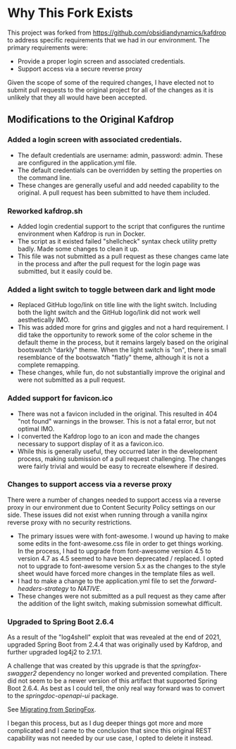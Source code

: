 # Why This Fork Exists

This project was forked from https://github.com/obsidiandynamics/kafdrop
to address specific requirements that we had in our environment.
The primary requirements were:

* Provide a proper login screen and associated credentials.
* Support access via a secure reverse proxy

Given the scope of some of the required changes, I have elected not
to submit pull requests to the original project for all of the changes
as it is unlikely that they all would have been accepted.

## Modifications to the Original Kafdrop

### Added a login screen with associated credentials. 
* The default credentials are username: admin, password: admin. These
are configured in the application.yml file.
* The default credentials can be overridden by setting the properties 
on the command line.
* These changes are generally useful and add needed capability to
the original. A pull request has been submitted to have them included.

### Reworked kafdrop.sh 
* Added login credential support to the script that configures the runtime
environment when Kafdrop is run in Docker.
* The script as it existed failed "shellcheck" syntax check utility 
pretty badly. Made some changes to clean it up.
* This file was not submitted as a pull request as these
changes came late in the process and after the pull request for
the login page was submitted, but it easily could be.

### Added a light switch to toggle between dark and light mode
* Replaced GitHub logo/link on title line with the light switch. 
Including both the light switch and the GitHub logo/link did not
work well aesthetically IMO.
* This was added more for grins and giggles and not a hard requirement.
I did take the opportunity to rework some of the color scheme in the
default theme in the process, but it remains largely based on the
original bootswatch "darkly" theme. When the light switch is "on", 
there is small resemblance of the bootswatch "flatly" theme, although
it is not a complete remapping.
* These changes, while fun, do not substantially improve the original
and were not submitted as a pull request.

### Added support for favicon.ico
* There was not a favicon included in the original. This resulted in
404 "not found" warnings in the browser. This is not a fatal error,
but not optimal IMO.
* I converted the Kafdrop logo to an icon and made the changes necessary
to support display of it as a favicon.ico.
* While this is generally useful, they occurred later in the development
process, making submission of a pull request challenging. The changes 
were fairly trivial and would be easy to recreate elsewhere if desired.

### Changes to support access via a reverse proxy
There were a number of changes needed to support access via a
reverse proxy in our environment due to Content Security Policy settings 
on our side. These issues did not exist when running through a vanilla
nginx reverse proxy with no security restrictions.
* The primary issues were with font-awesome. I wound up having to make
some edits in the font-awesome.css file in order to get things working.
In the process, I had to upgrade from font-awesome version 4.5 to
version 4.7 as 4.5 seemed to have been deprecated / replaced. I opted 
not to upgrade to font-awesome version 5.x as the changes to the 
style sheet would have forced more changes in the template files as well.
* I had to make a change to the application.yml file to 
set the *forward-headers-strategy* to *NATIVE*.
* These changes were not submitted as a pull request as they came
after the addition of the light switch, making submission somewhat
difficult.

### Upgraded to Spring Boot 2.6.4
As a result of the "log4shell" exploit that was revealed at the end of 2021,
upgraded Spring Boot from 2.4.4 that was originally used by Kafdrop, and further
upgraded log4j2 to 2.17.1.

A challenge that was created by this upgrade is that the *springfox-swagger2* 
dependency no longer worked and prevented compilation. There did not seem to
be a newer version of this artifact that supported Spring Boot 2.6.4. As best
as I could tell, the only real way forward was to convert to the
*springdoc-openapi-ui* package. 

See [Migrating from SpringFox](https://springdoc.org/migrating-from-springfox.html).

I began this process, but as I dug deeper things
got more and more complicated and I came to the conclusion that since this
original REST capability was not needed by our use case, I opted to delete it 
instead.
